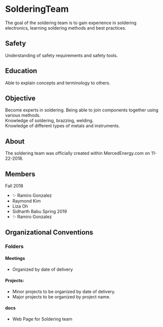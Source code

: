 # SolderingTeam
The goal of the soldering team is to gain experience in soldering electronics, learning soldering methods and best practices. 
## Safety 
Understanding of safety requirements and safety tools. 
## Education
Able to explain concepts and terminology to others. 
## Objective 
Become experts in soldering. Being able to join components together using various methods. <br> 
Knowledge of soldering, brazzing, welding. <br> 
Knowledge of different types of metals and instruments. 
## About
The soldering team was officially created within MercedEnergy.com on 11-22-2018. 
## Members 
Fall 2018 
- :sparkles: Ramiro Gonzalez 
- Raymond Kim 
- Liza Oh 
- Sidharth Babu
Spring 2019 
- :sparkles: Ramiro Gonzalez 
## Organizational Conventions 
### Folders 
#### Meetings 
- Organized by date of delivery
#### Projects: 
- Minor projects to be organized by date of delivery. 
- Major projects to be organized by project name. 
#### docs
- Web Page for Soldering team 
